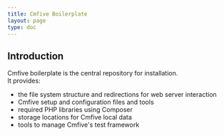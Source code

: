 ```yaml
---
title: Cmfive Boilerplate
layout: page
type: doc
---
```


## Introduction

Cmfive boilerplate is the central repository for installation.  
It provides: 
 - the file system structure and redirections for web server interaction
 - Cmfive setup and configuration files and tools
 - required PHP libraries using Composer
 - storage locations for Cmfive local data
 - tools to manage Cmfive's test framework
